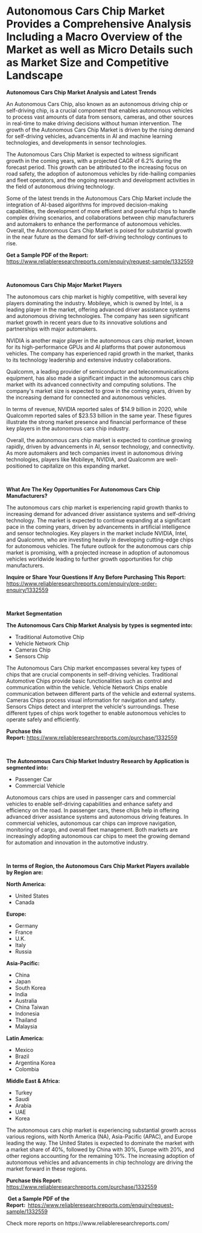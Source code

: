 <p><h1>Autonomous Cars Chip Market Provides a Comprehensive Analysis Including a Macro Overview of the Market as well as Micro Details such as Market Size and Competitive Landscape</h1></p><p><strong>Autonomous Cars Chip Market Analysis and Latest Trends</strong></p>
<p><p>An Autonomous Cars Chip, also known as an autonomous driving chip or self-driving chip, is a crucial component that enables autonomous vehicles to process vast amounts of data from sensors, cameras, and other sources in real-time to make driving decisions without human intervention. The growth of the Autonomous Cars Chip Market is driven by the rising demand for self-driving vehicles, advancements in AI and machine learning technologies, and developments in sensor technologies.</p><p>The Autonomous Cars Chip Market is expected to witness significant growth in the coming years, with a projected CAGR of 6.2% during the forecast period. This growth can be attributed to the increasing focus on road safety, the adoption of autonomous vehicles by ride-hailing companies and fleet operators, and the ongoing research and development activities in the field of autonomous driving technology.</p><p>Some of the latest trends in the Autonomous Cars Chip Market include the integration of AI-based algorithms for improved decision-making capabilities, the development of more efficient and powerful chips to handle complex driving scenarios, and collaborations between chip manufacturers and automakers to enhance the performance of autonomous vehicles. Overall, the Autonomous Cars Chip Market is poised for substantial growth in the near future as the demand for self-driving technology continues to rise.</p></p>
<p><strong>Get a Sample PDF of the Report:&nbsp;</strong> <a href="https://www.reliableresearchreports.com/enquiry/request-sample/1332559">https://www.reliableresearchreports.com/enquiry/request-sample/1332559</a></p>
<p>&nbsp;</p>
<p><strong>Autonomous Cars Chip Major Market Players</strong></p>
<p><p>The autonomous cars chip market is highly competitive, with several key players dominating the industry. Mobileye, which is owned by Intel, is a leading player in the market, offering advanced driver assistance systems and autonomous driving technologies. The company has seen significant market growth in recent years due to its innovative solutions and partnerships with major automakers.</p><p>NVIDIA is another major player in the autonomous cars chip market, known for its high-performance GPUs and AI platforms that power autonomous vehicles. The company has experienced rapid growth in the market, thanks to its technology leadership and extensive industry collaborations.</p><p>Qualcomm, a leading provider of semiconductor and telecommunications equipment, has also made a significant impact in the autonomous cars chip market with its advanced connectivity and computing solutions. The company's market size is expected to grow in the coming years, driven by the increasing demand for connected and autonomous vehicles.</p><p>In terms of revenue, NVIDIA reported sales of $14.9 billion in 2020, while Qualcomm reported sales of $23.53 billion in the same year. These figures illustrate the strong market presence and financial performance of these key players in the autonomous cars chip industry.</p><p>Overall, the autonomous cars chip market is expected to continue growing rapidly, driven by advancements in AI, sensor technology, and connectivity. As more automakers and tech companies invest in autonomous driving technologies, players like Mobileye, NVIDIA, and Qualcomm are well-positioned to capitalize on this expanding market.</p></p>
<p>&nbsp;</p>
<p><strong>What Are The Key Opportunities For Autonomous Cars Chip Manufacturers?</strong></p>
<p><p>The autonomous cars chip market is experiencing rapid growth thanks to increasing demand for advanced driver assistance systems and self-driving technology. The market is expected to continue expanding at a significant pace in the coming years, driven by advancements in artificial intelligence and sensor technologies. Key players in the market include NVIDIA, Intel, and Qualcomm, who are investing heavily in developing cutting-edge chips for autonomous vehicles. The future outlook for the autonomous cars chip market is promising, with a projected increase in adoption of autonomous vehicles worldwide leading to further growth opportunities for chip manufacturers.</p></p>
<p><strong>Inquire or Share Your Questions If Any Before Purchasing This Report:</strong> <a href="https://www.reliableresearchreports.com/enquiry/pre-order-enquiry/1332559">https://www.reliableresearchreports.com/enquiry/pre-order-enquiry/1332559</a></p>
<p>&nbsp;</p>
<p><strong>Market Segmentation</strong></p>
<p><strong>The Autonomous Cars Chip Market Analysis by types is segmented into:</strong></p>
<p><ul><li>Traditional Automotive Chip</li><li>Vehicle Network Chip</li><li>Cameras Chip</li><li>Sensors Chip</li></ul></p>
<p><p>The Autonomous Cars Chip market encompasses several key types of chips that are crucial components in self-driving vehicles. Traditional Automotive Chips provide basic functionalities such as control and communication within the vehicle. Vehicle Network Chips enable communication between different parts of the vehicle and external systems. Cameras Chips process visual information for navigation and safety. Sensors Chips detect and interpret the vehicle's surroundings. These different types of chips work together to enable autonomous vehicles to operate safely and efficiently.</p></p>
<p><strong>Purchase this Report:&nbsp;</strong><a href="https://www.reliableresearchreports.com/purchase/1332559">https://www.reliableresearchreports.com/purchase/1332559</a></p>
<p>&nbsp;</p>
<p><strong>The Autonomous Cars Chip Market Industry Research by Application is segmented into:</strong></p>
<p><ul><li>Passenger Car</li><li>Commercial Vehicle</li></ul></p>
<p><p>Autonomous cars chips are used in passenger cars and commercial vehicles to enable self-driving capabilities and enhance safety and efficiency on the road. In passenger cars, these chips help in offering advanced driver assistance systems and autonomous driving features. In commercial vehicles, autonomous car chips can improve navigation, monitoring of cargo, and overall fleet management. Both markets are increasingly adopting autonomous car chips to meet the growing demand for automation and innovation in the automotive industry.</p></p>
<p>&nbsp;</p>
<p><strong>In terms of Region, the Autonomous Cars Chip Market Players available by Region are:</strong></p>
<p>
    <p> <strong> North America: </strong>
        <ul>
            <li>United States</li>
            <li>Canada</li>
        </ul>
        </p> 
    <p> <strong> Europe: </strong>
        <ul>
            <li>Germany</li>
            <li>France</li>
            <li>U.K.</li>
            <li>Italy</li>
            <li>Russia</li>
        </ul>
        </p> 
    <p> <strong> Asia-Pacific: </strong>
        <ul>
            <li>China</li>
            <li>Japan</li>
            <li>South Korea</li>
            <li>India</li>
            <li>Australia</li>
            <li>China Taiwan</li>
            <li>Indonesia</li>
            <li>Thailand</li>
            <li>Malaysia</li>
        </ul>
        </p> 
    <p> <strong> Latin America: </strong>
        <ul>
            <li>Mexico</li>
            <li>Brazil</li>
            <li>Argentina Korea</li>
            <li>Colombia</li>
        </ul>
        </p> 
    <p> <strong> Middle East & Africa: </strong>
        <ul>
            <li>Turkey</li>
            <li>Saudi</li>
            <li>Arabia</li>
            <li>UAE</li>
            <li>Korea</li>
        </ul>
    </p>
    </p>
<p><p>The autonomous cars chip market is experiencing substantial growth across various regions, with North America (NA), Asia-Pacific (APAC), and Europe leading the way. The United States is expected to dominate the market with a market share of 40%, followed by China with 30%, Europe with 20%, and other regions accounting for the remaining 10%. The increasing adoption of autonomous vehicles and advancements in chip technology are driving the market forward in these regions.</p></p>
<p><strong>Purchase this Report: </strong><a href="https://www.reliableresearchreports.com/purchase/1332559">https://www.reliableresearchreports.com/purchase/1332559</a></p>
<p>&nbsp;<strong>Get a Sample PDF of the Report:&nbsp;&nbsp;</strong><a href="https://www.reliableresearchreports.com/enquiry/request-sample/1332559">https://www.reliableresearchreports.com/enquiry/request-sample/1332559</a></p>
<p><strong></strong></p>
<p>Check more reports on https://www.reliableresearchreports.com/</p>